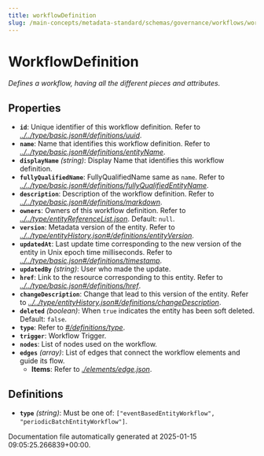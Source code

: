 ```yaml
---
title: workflowDefinition
slug: /main-concepts/metadata-standard/schemas/governance/workflows/workflowdefinition
---
```


# WorkflowDefinition

*Defines a workflow, having all the different pieces and attributes.*

## Properties

- **`id`**: Unique identifier of this workflow definition. Refer to *[../../type/basic.json#/definitions/uuid](#/../type/basic.json#/definitions/uuid)*.
- **`name`**: Name that identifies this workflow definition. Refer to *[../../type/basic.json#/definitions/entityName](#/../type/basic.json#/definitions/entityName)*.
- **`displayName`** *(string)*: Display Name that identifies this workflow definition.
- **`fullyQualifiedName`**: FullyQualifiedName same as `name`. Refer to *[../../type/basic.json#/definitions/fullyQualifiedEntityName](#/../type/basic.json#/definitions/fullyQualifiedEntityName)*.
- **`description`**: Description of the workflow definition. Refer to *[../../type/basic.json#/definitions/markdown](#/../type/basic.json#/definitions/markdown)*.
- **`owners`**: Owners of this workflow definition. Refer to *[../../type/entityReferenceList.json](#/../type/entityReferenceList.json)*. Default: `null`.
- **`version`**: Metadata version of the entity. Refer to *[../../type/entityHistory.json#/definitions/entityVersion](#/../type/entityHistory.json#/definitions/entityVersion)*.
- **`updatedAt`**: Last update time corresponding to the new version of the entity in Unix epoch time milliseconds. Refer to *[../../type/basic.json#/definitions/timestamp](#/../type/basic.json#/definitions/timestamp)*.
- **`updatedBy`** *(string)*: User who made the update.
- **`href`**: Link to the resource corresponding to this entity. Refer to *[../../type/basic.json#/definitions/href](#/../type/basic.json#/definitions/href)*.
- **`changeDescription`**: Change that lead to this version of the entity. Refer to *[../../type/entityHistory.json#/definitions/changeDescription](#/../type/entityHistory.json#/definitions/changeDescription)*.
- **`deleted`** *(boolean)*: When `true` indicates the entity has been soft deleted. Default: `false`.
- **`type`**: Refer to *[#/definitions/type](#definitions/type)*.
- **`trigger`**: Workflow Trigger.
- **`nodes`**: List of nodes used on the workflow.
- **`edges`** *(array)*: List of edges that connect the workflow elements and guide its flow.
  - **Items**: Refer to *[./elements/edge.json](#elements/edge.json)*.
## Definitions

- **`type`** *(string)*: Must be one of: `["eventBasedEntityWorkflow", "periodicBatchEntityWorkflow"]`.


Documentation file automatically generated at 2025-01-15 09:05:25.266839+00:00.
